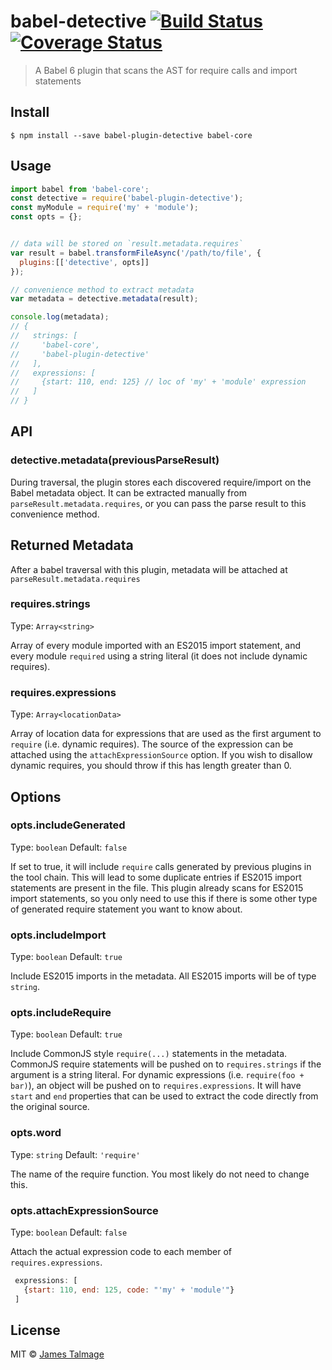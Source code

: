 # babel-detective [![Build Status](https://travis-ci.org/jamestalmage/babel-plugin-detective.svg?branch=master)](https://travis-ci.org/jamestalmage/babel-plugin-detective) [![Coverage Status](https://coveralls.io/repos/jamestalmage/babel-plugin-detective/badge.svg?branch=master&service=github)](https://coveralls.io/github/jamestalmage/babel-plugin-detective?branch=master)

> A Babel 6 plugin that scans the AST for require calls and import statements


## Install

```
$ npm install --save babel-plugin-detective babel-core
```

## Usage

```js
import babel from 'babel-core';
const detective = require('babel-plugin-detective');
const myModule = require('my' + 'module');
const opts = {};


// data will be stored on `result.metadata.requires`
var result = babel.transformFileAsync('/path/to/file', {
  plugins:[['detective', opts]]
});

// convenience method to extract metadata
var metadata = detective.metadata(result);

console.log(metadata);
// {
//   strings: [
//     'babel-core', 
//     'babel-plugin-detective'
//   ],
//   expressions: [
//     {start: 110, end: 125} // loc of 'my' + 'module' expression
//   ]
// }
```


## API

### detective.metadata(previousParseResult)

During traversal, the plugin stores each discovered require/import on the Babel metadata object.
It can be extracted manually from `parseResult.metadata.requires`, or you can pass the parse result
to this convenience method.

## Returned Metadata

After a babel traversal with this plugin, metadata will be attached at `parseResult.metadata.requires`

### requires.strings

Type: `Array<string>`

Array of every module imported with an ES2015 import statement, and every module `required` using a string literal
 (it does not include dynamic requires).  

### requires.expressions

Type: `Array<locationData>`

Array of location data for expressions that are used as the first argument to `require` (i.e. dynamic requires).
 The source of the expression can be attached using the `attachExpressionSource` option.
 If you wish to disallow dynamic requires, you should throw if this has length greater than 0.

## Options


### opts.includeGenerated

Type: `boolean`
Default: `false`

If set to true, it will include `require` calls generated by previous plugins in the 
 tool chain. This will lead to some duplicate entries if ES2015 import statements are
 present in the file. This plugin already scans for ES2015 import statements, so you
 only need to use this if there is some other type of generated require statement you
 want to know about.
 
### opts.includeImport
 
 Type: `boolean`
 Default: `true`
 
 Include ES2015 imports in the metadata. All ES2015 imports will be of type `string`.

### opts.includeRequire

 Type: `boolean`
 Default: `true`
 
 Include CommonJS style `require(...)` statements in the metadata. CommonJS require
  statements will be pushed on to `requires.strings` if the argument is a string literal.
  For dynamic expressions (i.e. `require(foo + bar)`), an object will be pushed on to `requires.expressions`.
  It will have `start` and `end` properties that can be used to extract the code directly from the original source.

### opts.word

Type: `string`
Default: `'require'`

The name of the require function. You most likely do not need to change this.

### opts.attachExpressionSource

Type: `boolean`
Default: `false`

Attach the actual expression code to each member of `requires.expressions`.

```js
 expressions: [
   {start: 110, end: 125, code: "'my' + 'module'"}
 ]
```

## License

MIT © [James Talmage](http://github.com/jamestalmage)
